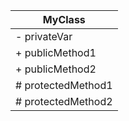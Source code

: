 |       MyClass       |
|---|
|     - privateVar    |
|    + publicMethod1  |
|    + publicMethod2  |
|    # protectedMethod1 |
|    # protectedMethod2 |
